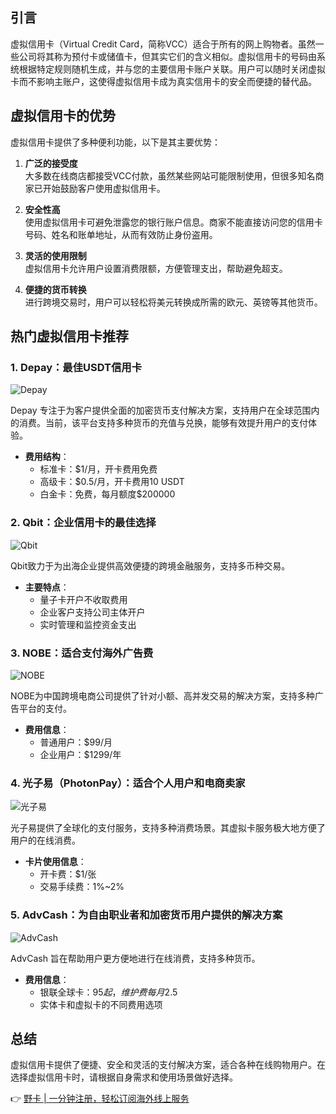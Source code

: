 ## 引言

虚拟信用卡（Virtual Credit Card，简称VCC）适合于所有的网上购物者。虽然一些公司将其称为预付卡或储值卡，但其实它们的含义相似。虚拟信用卡的号码由系统根据特定规则随机生成，并与您的主要信用卡账户关联。用户可以随时关闭虚拟卡而不影响主账户，这使得虚拟信用卡成为真实信用卡的安全而便捷的替代品。

## 虚拟信用卡的优势

虚拟信用卡提供了多种便利功能，以下是其主要优势：

1. **广泛的接受度**  
   大多数在线商店都接受VCC付款，虽然某些网站可能限制使用，但很多知名商家已开始鼓励客户使用虚拟信用卡。

2. **安全性高**  
   使用虚拟信用卡可避免泄露您的银行账户信息。商家不能直接访问您的信用卡号码、姓名和账单地址，从而有效防止身份盗用。

3. **灵活的使用限制**  
   虚拟信用卡允许用户设置消费限额，方便管理支出，帮助避免超支。

4. **便捷的货币转换**  
   进行跨境交易时，用户可以轻松将美元转换成所需的欧元、英镑等其他货币。

## 热门虚拟信用卡推荐

### 1. Depay：最佳USDT信用卡

![Depay](https://www.huzhamiao.com/static/blog/img/10besty/Depay.jpg)

Depay 专注于为客户提供全面的加密货币支付解决方案，支持用户在全球范围内的消费。当前，该平台支持多种货币的充值与兑换，能够有效提升用户的支付体验。

- **费用结构**：
  - 标准卡：$1/月，开卡费用免费
  - 高级卡：$0.5/月，开卡费用10 USDT
  - 白金卡：免费，每月额度$200000 

### 2. Qbit：企业信用卡的最佳选择

![Qbit](https://www.huzhamiao.com/static/blog/img/10besty/Qbit.jpg)

Qbit致力于为出海企业提供高效便捷的跨境金融服务，支持多币种交易。

- **主要特点**：
  - 量子卡开户不收取费用
  - 企业客户支持公司主体开户
  - 实时管理和监控资金支出

### 3. NOBE：适合支付海外广告费

![NOBE](https://www.huzhamiao.com/static/blog/img/10besty/NOBE.jpg)

NOBE为中国跨境电商公司提供了针对小额、高并发交易的解决方案，支持多种广告平台的支付。

- **费用信息**：
  - 普通用户：$99/月
  - 企业用户：$1299/年

### 4. 光子易（PhotonPay）：适合个人用户和电商卖家

![光子易](https://www.huzhamiao.com/static/blog/img/10besty/PhotonPay-Issuing.jpg)

光子易提供了全球化的支付服务，支持多种消费场景。其虚拟卡服务极大地方便了用户的在线消费。

- **卡片使用信息**：
  - 开卡费：$1/张
  - 交易手续费：1%~2%

### 5. AdvCash：为自由职业者和加密货币用户提供的解决方案

![AdvCash](https://www.huzhamiao.com/static/blog/img/10besty/loading-1600-800.png)

AdvCash 旨在帮助用户更方便地进行在线消费，支持多种货币。

- **费用信息**：
  - 银联全球卡：$95起，维护费每月$2.5
  - 实体卡和虚拟卡的不同费用选项

## 总结

虚拟信用卡提供了便捷、安全和灵活的支付解决方案，适合各种在线购物用户。在选择虚拟信用卡时，请根据自身需求和使用场景做好选择。

👉 [野卡 | 一分钟注册，轻松订阅海外线上服务](https://bit.ly/bewildcard)
